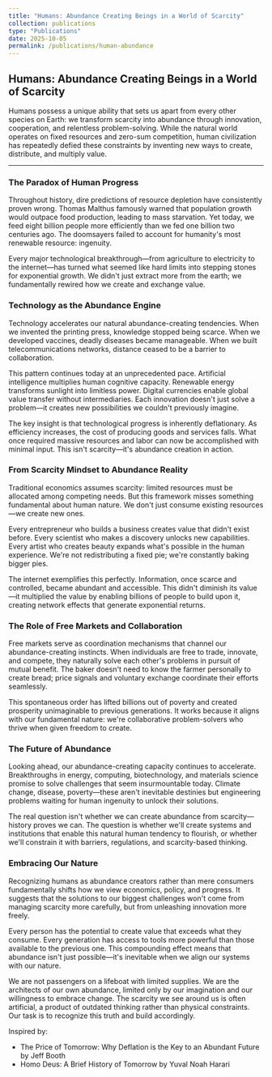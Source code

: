 ```yaml
---
title: "Humans: Abundance Creating Beings in a World of Scarcity"
collection: publications
type: "Publications"
date: 2025-10-05
permalink: /publications/human-abundance
---
```


## Humans: Abundance Creating Beings in a World of Scarcity

Humans possess a unique ability that sets us apart from every other species on Earth: we transform scarcity into abundance through innovation, cooperation, and relentless problem-solving. While the natural world operates on fixed resources and zero-sum competition, human civilization has repeatedly defied these constraints by inventing new ways to create, distribute, and multiply value.

***

### The Paradox of Human Progress

Throughout history, dire predictions of resource depletion have consistently proven wrong. Thomas Malthus famously warned that population growth would outpace food production, leading to mass starvation. Yet today, we feed eight billion people more efficiently than we fed one billion two centuries ago. The doomsayers failed to account for humanity's most renewable resource: ingenuity.

Every major technological breakthrough—from agriculture to electricity to the internet—has turned what seemed like hard limits into stepping stones for exponential growth. We didn't just extract more from the earth; we fundamentally rewired how we create and exchange value.

### Technology as the Abundance Engine

Technology accelerates our natural abundance-creating tendencies. When we invented the printing press, knowledge stopped being scarce. When we developed vaccines, deadly diseases became manageable. When we built telecommunications networks, distance ceased to be a barrier to collaboration.

This pattern continues today at an unprecedented pace. Artificial intelligence multiplies human cognitive capacity. Renewable energy transforms sunlight into limitless power. Digital currencies enable global value transfer without intermediaries. Each innovation doesn't just solve a problem—it creates new possibilities we couldn't previously imagine.

The key insight is that technological progress is inherently deflationary. As efficiency increases, the cost of producing goods and services falls. What once required massive resources and labor can now be accomplished with minimal input. This isn't scarcity—it's abundance creation in action.

### From Scarcity Mindset to Abundance Reality

Traditional economics assumes scarcity: limited resources must be allocated among competing needs. But this framework misses something fundamental about human nature. We don't just consume existing resources—we create new ones.

Every entrepreneur who builds a business creates value that didn't exist before. Every scientist who makes a discovery unlocks new capabilities. Every artist who creates beauty expands what's possible in the human experience. We're not redistributing a fixed pie; we're constantly baking bigger pies.

The internet exemplifies this perfectly. Information, once scarce and controlled, became abundant and accessible. This didn't diminish its value—it multiplied the value by enabling billions of people to build upon it, creating network effects that generate exponential returns.

### The Role of Free Markets and Collaboration

Free markets serve as coordination mechanisms that channel our abundance-creating instincts. When individuals are free to trade, innovate, and compete, they naturally solve each other's problems in pursuit of mutual benefit. The baker doesn't need to know the farmer personally to create bread; price signals and voluntary exchange coordinate their efforts seamlessly.

This spontaneous order has lifted billions out of poverty and created prosperity unimaginable to previous generations. It works because it aligns with our fundamental nature: we're collaborative problem-solvers who thrive when given freedom to create.

### The Future of Abundance

Looking ahead, our abundance-creating capacity continues to accelerate. Breakthroughs in energy, computing, biotechnology, and materials science promise to solve challenges that seem insurmountable today. Climate change, disease, poverty—these aren't inevitable destinies but engineering problems waiting for human ingenuity to unlock their solutions.

The real question isn't whether we can create abundance from scarcity—history proves we can. The question is whether we'll create systems and institutions that enable this natural human tendency to flourish, or whether we'll constrain it with barriers, regulations, and scarcity-based thinking.

### Embracing Our Nature

Recognizing humans as abundance creators rather than mere consumers fundamentally shifts how we view economics, policy, and progress. It suggests that the solutions to our biggest challenges won't come from managing scarcity more carefully, but from unleashing innovation more freely.

Every person has the potential to create value that exceeds what they consume. Every generation has access to tools more powerful than those available to the previous one. This compounding effect means that abundance isn't just possible—it's inevitable when we align our systems with our nature.

We are not passengers on a lifeboat with limited supplies. We are the architects of our own abundance, limited only by our imagination and our willingness to embrace change. The scarcity we see around us is often artificial, a product of outdated thinking rather than physical constraints. Our task is to recognize this truth and build accordingly.

Inspired by:
- The Price of Tomorrow: Why Deflation is the Key to an Abundant Future by Jeff Booth
- Homo Deus: A Brief History of Tomorrow by Yuval Noah Harari